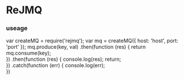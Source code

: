 # ReJMQ
### useage
var createMQ = require('rejmq');
var mq = createMQ({ host: 'host', port: 'port' });
mq.produce(key, val)
.then(function (res) {
  return mq.consume(key);    
})
.then(function (res) {
  console.log(res);
  return;    
})
.catch(function (err) {
  console.log(err);    
}) 
